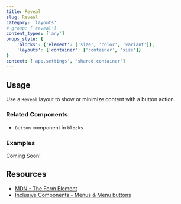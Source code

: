 ```yaml
---
title: Reveal
slug: Reveal
category: 'layouts'
# group: ['reveal']
content_types: ['any']
props_style: {
	'blocks': {'element': ['size', 'color', 'variant']},
	'layouts': {'container': ['container', 'size']}
}
context: ['app.settings', 'shared.container']
---
```


## Usage

Use a `Reveal` layout to show or minimize content with a button action.

### Related Components

- `Button` component in `blocks`

### Examples

<p class="feedback:prose status:default bg:default:100 variant:bare emoji:default">Coming Soon!</p>

## Resources

- [MDN - The Form Element](https://developer.mozilla.org/en-US/docs/Web/HTML/Element/form)
- [Inclusive Components - Menus & Menu buttons](https://inclusive-components.design/menus-menu-buttons/)
